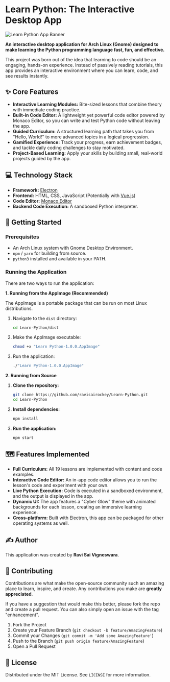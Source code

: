 # Learn Python: The Interactive Desktop App

![Learn Python App Banner](https://via.placeholder.com/800x200.png?text=Learn+Python+App)

**An interactive desktop application for Arch Linux (Gnome) designed to make learning the Python programming language fast, fun, and effective.**

This project was born out of the idea that learning to code should be an engaging, hands-on experience. Instead of passively reading tutorials, this app provides an interactive environment where you can learn, code, and see results instantly.

## ✨ Core Features

*   **Interactive Learning Modules:** Bite-sized lessons that combine theory with immediate coding practice.
*   **Built-in Code Editor:** A lightweight yet powerful code editor powered by Monaco Editor, so you can write and test Python code without leaving the app.
*   **Guided Curriculum:** A structured learning path that takes you from "Hello, World!" to more advanced topics in a logical progression.
*   **Gamified Experience:** Track your progress, earn achievement badges, and tackle daily coding challenges to stay motivated.
*   **Project-Based Learning:** Apply your skills by building small, real-world projects guided by the app.

## 💻 Technology Stack

*   **Framework:** [Electron](https://www.electronjs.org/)
*   **Frontend:** HTML, CSS, JavaScript (Potentially with [Vue.js](https://vuejs.org/))
*   **Code Editor:** [Monaco Editor](https://microsoft.github.io/monaco-editor/)
*   **Backend Code Execution:** A sandboxed Python interpreter.

## 🚀 Getting Started

### Prerequisites

*   An Arch Linux system with Gnome Desktop Environment.
*   `npm` / `yarn` for building from source.
*   `python3` installed and available in your PATH.

### Running the Application

There are two ways to run the application:

**1. Running from the AppImage (Recommended)**

The AppImage is a portable package that can be run on most Linux distributions.

1.  Navigate to the `dist` directory:
    ```bash
    cd Learn-Python/dist
    ```
2.  Make the AppImage executable:
    ```bash
    chmod +x "Learn Python-1.0.0.AppImage"
    ```
3.  Run the application:
    ```bash
    ./"Learn Python-1.0.0.AppImage"
    ```

**2. Running from Source**

1.  **Clone the repository:**
    ```bash
    git clone https://github.com/ravisairockey/Learn-Python.git
    cd Learn-Python
    ```

2.  **Install dependencies:**
    ```bash
    npm install
    ```

3.  **Run the application:**
    ```bash
    npm start
    ```

## 🗺️ Features Implemented

*   **Full Curriculum:** All 19 lessons are implemented with content and code examples.
*   **Interactive Code Editor:** An in-app code editor allows you to run the lesson's code and experiment with your own.
*   **Live Python Execution:** Code is executed in a sandboxed environment, and the output is displayed in the app.
*   **Dynamic UI:** The app features a "Cyber Glow" theme with animated backgrounds for each lesson, creating an immersive learning experience.
*   **Cross-platform:** Built with Electron, this app can be packaged for other operating systems as well.

## ✍️ Author

This application was created by **Ravi Sai Vigneswara**.

## 🤝 Contributing

Contributions are what make the open-source community such an amazing place to learn, inspire, and create. Any contributions you make are **greatly appreciated**.

If you have a suggestion that would make this better, please fork the repo and create a pull request. You can also simply open an issue with the tag "enhancement".

1.  Fork the Project
2.  Create your Feature Branch (`git checkout -b feature/AmazingFeature`)
3.  Commit your Changes (`git commit -m 'Add some AmazingFeature'`)
4.  Push to the Branch (`git push origin feature/AmazingFeature`)
5.  Open a Pull Request

## 📄 License

Distributed under the MIT License. See `LICENSE` for more information.
